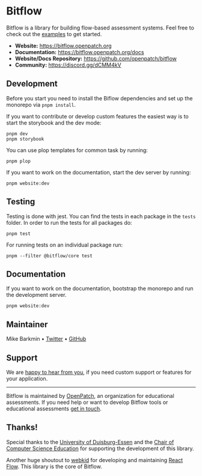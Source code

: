 # Bitflow

Bitflow is a library for building flow-based assessment systems. Feel free to check out the [examples](https://github.com/openpatch/bitflow/tree/main/examples/) to get started.

- **Website:** https://bitflow.openpatch.org
- **Documentation:** https://bitflow.openpatch.org/docs
- **Website/Docs Repository:** https://github.com/openpatch/bitflow
- **Community:** https://discord.gg/dCMM4kV

## Development

Before you start you need to install the Biflow dependencies and set up the monorepo via `pnpm install`.

If you want to contribute or develop custom features the easiest way is to start the storybook and the dev mode:

```
pnpm dev
pnpm storybook
```

You can use plop templates for common task by running:

```
pnpm plop
```

If you want to work on the documentation, start the dev server by running:
```
pnpm website:dev
```

## Testing

Testing is done with jest. You can find the tests in each package in the `tests` folder. In order to run the tests for all packages do:

```
pnpm test
```

For running tests on an individual package run:

```
pnpm --filter @bitflow/core test
```

## Documentation

If you want to work on the documentation, bootstrap the monorepo and run the
development server.

```
pnpm website:dev
```

## Maintainer

Mike Barkmin • [Twitter](https://twitter.com/mikebarkmin) • [GitHub](https://github.com/mikebarkmin/)

## Support

We are [happy to hear from you](mailto:contact@openpatch.org), if you need custom support or features for your application.

---

Bitflow is maintained by [OpenPatch](https://openpatch.org), an organization for educational assessments. If you need help or want to develop Bitflow tools or educational assessments [get in touch](mailto:contact@openpatch.org).

## Thanks!

Special thanks to the [University of Duisburg-Essen](https://uni-due.de) and the [Chair of Computer Science Education](https://www.ddi.wiwi.uni-due.de/) for supporting the development of this library.

Another huge shoutout to [webkid](https://webkid.io/) for developing and maintaining [React Flow](https://github.com/wbkd/react-flow/). This library is the core of Bitflow.
